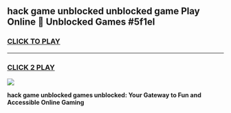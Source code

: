 
## hack game unblocked unblocked game Play Online 👋 Unblocked Games #5f1el
<h3>
<a href="https://premium.freeplayer.one?title=hack_game_unblocked&ref=21F">CLICK TO PLAY</a></h3>
<hr>

<h3>
<a href="https://premium.freeplayer.one?title=hack_game_unblocked&ref=21F">CLICK 2 PLAY</a>
  
</h3>

<a href="https://premium.freeplayer.one?title=hack_game_unblocked&ref=21F/"><img src="https://clearcache.store/games.png"></a>


**hack game unblocked games unblocked: Your Gateway to Fun and Accessible Online Gaming**
